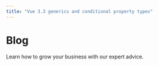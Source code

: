 ```yaml
---
title: "Vue 3.3 generics and conditional property types"
---
```


# Blog

Learn how to grow your business with our expert advice.

